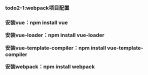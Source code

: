 <h3>todo2-1:webpack项目配置<h3>
<p>安装vue：npm install vue </p>
<p>安装vue-loader：npm install vue-loader</p>
<p>安装vue-template-compiler：npm install vue-template-compiler</p>
<p>安装webpack：npm install webpack </p>